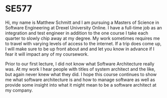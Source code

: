 # SE577 
Hi, my name is Matthew Schmitt and I am pursuing a Masters of Science in Software Engineering at Drexel University Online. I have a full-time job as an integration and test engineer in addition to the one course I take each quarter to slowly chip away at my degree. My work sometimes requires me to travel with varying levels of access to the internet. If a trip does come up, I will make sure to be up front about and and let you know in advance if I fear it will impact any of my coursework.

Prior to our first lecture, I did not know what Software Architecture really was. At my work I hear people with titles of system architect and the like, but again never knew what they did. I hope this course continues to show me what software architecture is and how to manage software as well as provide some insight into what it might mean to be a software architect at my company.
